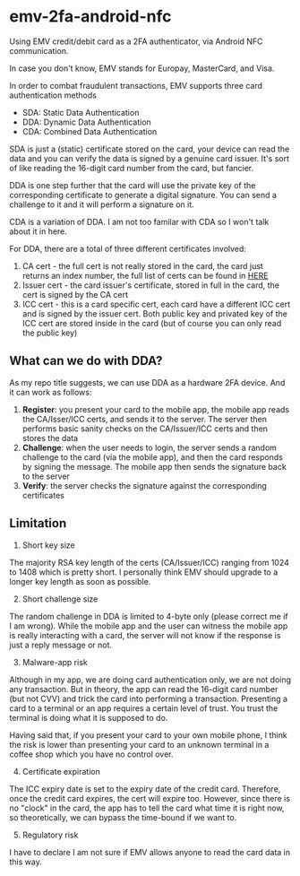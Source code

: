 # emv-2fa-android-nfc

Using EMV credit/debit card as a 2FA authenticator, via Android NFC communication.

In case you don't know, EMV stands for Europay, MasterCard, and Visa. 

In order to combat fraudulent transactions, EMV supports three card authentication methods
- SDA: Static Data Authentication
- DDA: Dynamic Data Authentication
- CDA: Combined Data Authentication

SDA is just a (static) certificate stored on the card, your device can read the data and you can verify the data is signed by a genuine card issuer. It's sort of like reading the 16-digit card number from the card, but fancier.

DDA is one step further that the card will use the private key of the corresponding certificate to generate a digital signature. You can send a challenge to it and it will perform a signature on it.

CDA is a variation of DDA. I am not too familar with CDA so I won't talk about it in here.

For DDA, there are a total of three different certificates involved:
1. CA cert - the full cert is not really stored in the card, the card just returns an index number, the full list of certs can be found in [HERE](https://www.eftlab.com/knowledge-base/243-ca-public-keys/)
2. Issuer cert - the card issuer's certificate, stored in full in the card, the cert is signed by the CA cert
3. ICC cert - this is a card specific cert, each card have a different ICC cert and is signed by the issuer cert. Both public key and privated key of the ICC cert are stored inside in the card (but of course you can only read the public key)

## What can we do with DDA?

As my repo title suggests, we can use DDA as a hardware 2FA device. And it can work as follows:

1. **Register**: you present your card to the mobile app, the mobile app reads the CA/Isser/ICC certs, and sends it to the server. The server then performs basic sanity checks on the CA/Issuer/ICC certs and then stores the data
2. **Challenge**: when the user needs to login, the server sends a random challenge to the card (via the mobile app), and then the card responds by signing the message. The mobile app then sends the signature back to the server
4. **Verify**: the server checks the signature against the corresponding certificates 

## Limitation

1. Short key size

The majority RSA key length of the certs (CA/Issuer/ICC) ranging from 1024 to 1408 which is pretty short. I personally think EMV should upgrade to a longer key length as soon as possible.

2. Short challenge size

The random challenge in DDA is limited to 4-byte only (please correct me if I am wrong). While the mobile app and the user can witness the mobile app is really interacting with a card, the server will not know if the response is just a reply message or not. 

3. Malware-app risk

Although in my app, we are doing card authentication only, we are not doing any transaction. But in theory, the app can read the 16-digit card number (but not CVV) and trick the card into performing a transaction. Presenting a card to a terminal or an app requires a certain level of trust. You trust the terminal is doing what it is supposed to do.

Having said that, if you present your card to your own mobile phone, I think the risk is lower than presenting your card to an unknown terminal in a coffee shop which you have no control over. 

4. Certificate expiration

The ICC expiry date is set to the expiry date of the credit card. Therefore, once the credit card expires, the cert will expire too. However, since there is no "clock" in the card, the app has to tell the card what time it is right now, so theoretically, we can bypass the time-bound if we want to.

5. Regulatory risk

I have to declare I am not sure if EMV allows anyone to read the card data in this way. 




